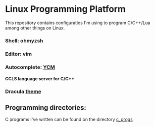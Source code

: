 # Linux Programming Platform

This repository contains configuratios I'm using to program C/C++/Lua among other things on Linux.

<h3>Shell: ohmyzsh</h3>
<h3>Editor: vim</h3>
<h3>Autocomplete: <a href=https://github.com/ycm-core/YouCompleteMe>YCM</a></h3>
<h4>CCLS language server for C/C++</h4>
<h3>Dracula <a href=https://github.com/dracula/vim>theme</a></h3>

<h2>Programming directories:</h2>
C programs I've written can be found on the directory <a href=https://github.com/jaakkoiot/Linux-Dev-Environment/tree/master/c_progs>c_progs</a>

